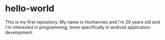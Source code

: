 # hello-world
This is my first repository.
My name is Hovhannes and i'm 20 years old and i'm interested in programming, more specifically in android application development.
